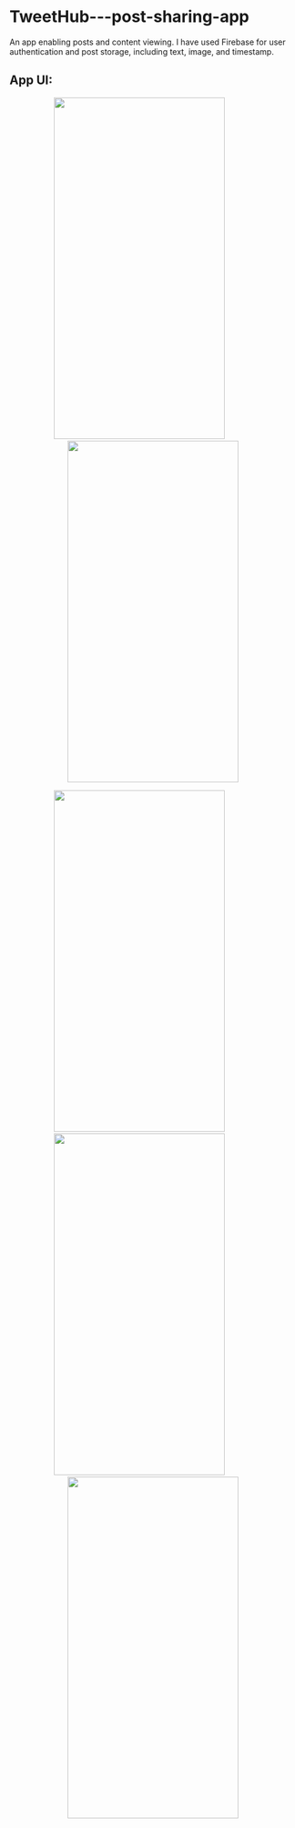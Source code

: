 # TweetHub---post-sharing-app
 An app enabling posts and content viewing.
 I have used  Firebase for user authentication and post storage, including text, image, and timestamp.

 ## App UI:

 <p align  = "center">
<img src="https://github.com/Kinshuk1202/TweetHub---post-sharing-app/assets/111125490/81d3424e-ab1e-4170-bb00-4745c8c041cf" width="300" height="600" /> 
  &nbsp; &nbsp; &nbsp;  &nbsp; &nbsp; &nbsp; 
  <img src="https://github.com/Kinshuk1202/TweetHub---post-sharing-app/assets/111125490/bbc4cf39-38b7-4385-b849-97dc3ebc5255" width="300" height="600" />
</p>
 <p align  = "center">
<img src="https://github.com/Kinshuk1202/TweetHub---post-sharing-app/assets/111125490/845ff1c3-888e-4ab6-b6f5-7fb37b1de975" width="300" height="600" /> 
  &nbsp; &nbsp; &nbsp;  &nbsp; &nbsp; &nbsp; 
  <img src="https://github.com/Kinshuk1202/TweetHub---post-sharing-app/assets/111125490/e8194998-4dfa-4714-8251-9d214dd2268c" width="300" height="600" />
   &nbsp; &nbsp; &nbsp;  &nbsp; &nbsp; &nbsp; 
   <img src="https://github.com/Kinshuk1202/TweetHub---post-sharing-app/assets/111125490/67058a9c-d30d-450b-a652-44c0b97ee88b" width="300" height="600" />
</p>
